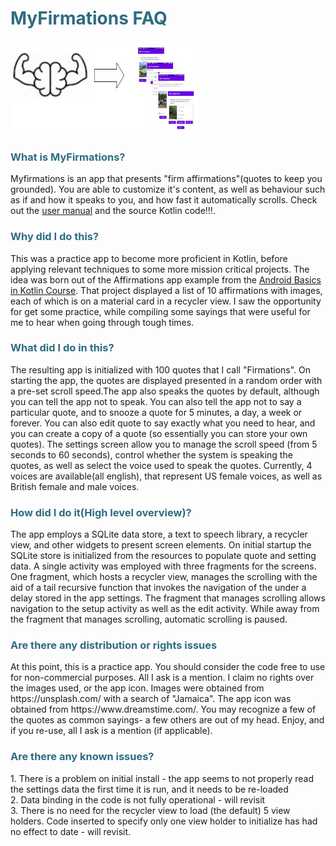 <h1 style="color: #2e6c80;">MyFirmations FAQ</h1>
<img src ="myfirmga.jpg" width = "300" height ="150">
<h3 style="color: #2e6c80;">What is MyFirmations?</h3>
<p>Myfirmations is an app that presents "firm affirmations"(quotes to keep you grounded). You are able to customize it's content, as well as behaviour such as if and how it speaks to you,  and how fast it automatically scrolls. Check out the <a href ="firmdoc.pdf">user manual</a> and the source Kotlin code!!!.</p>

<h3 style="color: #2e6c80;">Why did I do this?</h3>
<p>This was a practice app to become more proficient in Kotlin, before applying relevant techniques to some more mission critical projects. The idea was born out of the Affirmations app example from the <a href ="https://developer.android.com/courses/android-basics-kotlin/course">Android Basics in Kotlin Course</a>. That project displayed a list of 10 affirmations with images, each of which is on a material card in a recycler view. I saw the opportunity for get some practice, while compiling some sayings that were useful for me to hear when going through tough times.</p>

<h3 style="color: #2e6c80;">What did I do in this?</h3>
<p>The resulting app is initialized with 100 quotes that I call "Firmations". On starting the app, the quotes are displayed presented in a random order with a pre-set scroll speed.The app also speaks the quotes by default, although you can tell the app not to speak. You can also tell the app not to say a particular quote, and to snooze a quote for 5 minutes, a day, a week or forever. You can also edit quote to say exactly what you need to hear, and you can create a copy of a quote (so essentially you can store your own quotes). The settings screen allow you to manage the scroll speed (from 5 seconds to 60 seconds), control whether the system is speaking the quotes, as well as select the voice used to speak the quotes. Currently, 4 voices are available(all english), that represent US female voices, as well as British female and male voices.</p>

<h3 style="color: #2e6c80;">How did I do it(High level overview)?</h3>
<p>The app employs a SQLite data store, a text to speech library, a recycler view, and other widgets to present screen elements. On initial startup the SQLite store is initialized from the resources to populate quote and setting data. A single activity was employed with three fragments for the screens. One fragment, which hosts a recycler view, manages the scrolling with the aid of a tail recursive function that invokes the navigation of the under a delay stored in the app settings. The fragment that manages scrolling allows navigation to the setup activity as well as the edit activity. While away from the fragment that manages scrolling, automatic scrolling is paused.</p>

<h3 style="color: #2e6c80;">Are there any distribution or rights issues</h3>
<p>At this point, this is a practice app. You should consider the code free to use for non-commercial purposes. All I ask is a mention. I claim no rights over the images used, or the app icon. Images were obtained from https://unsplash.com/ with a search of "Jamaica". The app icon was obtained from https://www.dreamstime.com/. You may recognize a few of the quotes as common sayings- a few others are out of my head. Enjoy, and if you re-use, all I ask is a mention (if applicable).</p>

<h3 style="color: #2e6c80;">Are there any known issues?</h3>
<p>1. There is a problem on initial install - the app seems to not properly read the settings data the first time it is run, and it needs to be re-loaded <br />2. Data binding in the code is not fully operational - will revisit <br />3. There is no need for the recycler view to load (the default) 5 view holders. Code inserted to specify only one view holder to initialize has had no effect to date - will revisit.</p>
